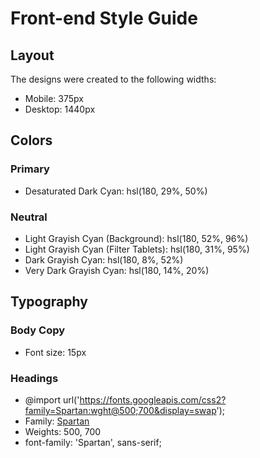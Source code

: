 # Front-end Style Guide

## Layout

The designs were created to the following widths:

- Mobile: 375px
- Desktop: 1440px

## Colors

### Primary

- Desaturated Dark Cyan: hsl(180, 29%, 50%)

### Neutral

- Light Grayish Cyan (Background): hsl(180, 52%, 96%)
- Light Grayish Cyan (Filter Tablets): hsl(180, 31%, 95%)
- Dark Grayish Cyan: hsl(180, 8%, 52%)
- Very Dark Grayish Cyan: hsl(180, 14%, 20%)

## Typography

### Body Copy

- Font size: 15px

### Headings

- @import url('https://fonts.googleapis.com/css2?family=Spartan:wght@500;700&display=swap');
- Family: [Spartan](https://fonts.google.com/specimen/Spartan)
- Weights: 500, 700
- font-family: 'Spartan', sans-serif;
